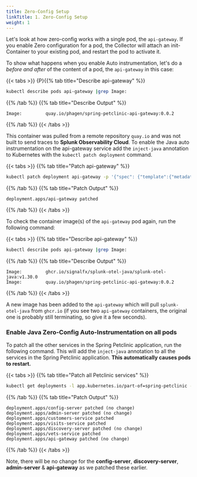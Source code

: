 ```yaml
---
title: Zero-Config Setup
linkTitle: 1. Zero-Config Setup
weight: 1
---
```


Let's look at how zero-config works with a single pod, the `api-gateway`. If you enable Zero configuration for a pod, the Collector will attach an init-Container to your existing pod, and restart the pod to activate it.

To show what happens when you enable Auto instrumentation, let's do a *before and after* of the content of a pod, the `api-gateway` in this case:

{{< tabs >}}
{P}{{% tab title="Describe api-gateway" %}}

``` bash
kubectl describe pods api-gateway |grep Image:
```
{{% /tab %}}
{{% tab title="Describe Output" %}}

``` text
Image:         quay.io/phagen/spring-petclinic-api-gateway:0.0.2
```

{{% /tab %}}
{{< /tabs >}}

This container was pulled from a remote repository `quay.io` and was not built to send traces to **Splunk Observability Cloud**. To enable the Java auto instrumentation on the api-gateway service add the `inject-java` annotation to Kubernetes with the `kubectl patch deployment` command.

{{< tabs >}}
{{% tab title="Patch api-gateway" %}}

```bash
kubectl patch deployment api-gateway -p '{"spec": {"template":{"metadata":{"annotations":{"instrumentation.opentelemetry.io/inject-java":"default/splunk-otel-collector"}}}} }'
```

{{% /tab %}}
{{% tab title="Patch Output" %}}

```text
deployment.apps/api-gateway patched
```

{{% /tab %}}
{{< /tabs >}}

To check the container image(s) of the `api-gateway` pod again, run the following command:

{{< tabs >}}
{{% tab title="Describe api-gateway" %}}

``` bash
kubectl describe pods api-gateway |grep Image:
```
{{% /tab %}}
{{% tab title="Describe Output" %}}

```text
Image:         ghcr.io/signalfx/splunk-otel-java/splunk-otel-java:v1.30.0
Image:         quay.io/phagen/spring-petclinic-api-gateway:0.0.2
```

{{% /tab %}}
{{< /tabs >}}

A new image has been added to the `api-gateway` which will pull `splunk-otel-java` from `ghcr.io` (if you see two `api-gateway` containers, the original one is probably still terminating, so give it a few seconds).

### Enable Java Zero-Config Auto-Instrumentation on all pods

To patch all the other services in the Spring Petclinic application, run the following command. This will add the `inject-java` annotation to all the services in the Spring Petclinic application. **This automatically causes pods to restart.**

{{< tabs >}}
{{% tab title="Patch all Petclinic services" %}}

```bash
kubectl get deployments -l app.kubernetes.io/part-of=spring-petclinic -o name | xargs -I % kubectl patch % -p "{\"spec\": {\"template\":{\"metadata\":{\"annotations\":{\"instrumentation.opentelemetry.io/inject-java\":\"default/splunk-otel-collector\"}}}}}"

```

{{% /tab %}}
{{% tab title="Patch Output" %}}

```text
deployment.apps/config-server patched (no change)
deployment.apps/admin-server patched (no change)
deployment.apps/customers-service patched
deployment.apps/visits-service patched
deployment.apps/discovery-server patched (no change)
deployment.apps/vets-service patched
deployment.apps/api-gateway patched (no change)
```

{{% /tab %}}
{{< /tabs >}}

Note, there will be no change for the **config-server**, **discovery-server**, **admin-server** & **api-gateway** as we patched these earlier.
